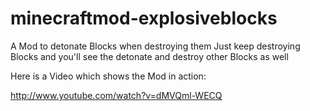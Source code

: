 minecraftmod-explosiveblocks
============================

A Mod to detonate Blocks when destroying them
Just keep destroying Blocks and you'll see the detonate and destroy other Blocks as well

Here is a Video which shows the Mod in action:

http://www.youtube.com/watch?v=dMVQml-WECQ
